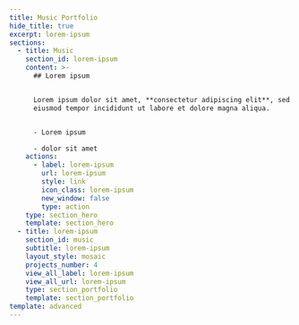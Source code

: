 ```yaml
---
title: Music Portfolio
hide_title: true
excerpt: lorem-ipsum
sections:
  - title: Music
    section_id: lorem-ipsum
    content: >-
      ## Lorem ipsum


      Lorem ipsum dolor sit amet, **consectetur adipiscing elit**, sed do
      eiusmod tempor incididunt ut labore et dolore magna aliqua.


      - Lorem ipsum

      - dolor sit amet
    actions:
      - label: lorem-ipsum
        url: lorem-ipsum
        style: link
        icon_class: lorem-ipsum
        new_window: false
        type: action
    type: section_hero
    template: section_hero
  - title: lorem-ipsum
    section_id: music
    subtitle: lorem-ipsum
    layout_style: mosaic
    projects_number: 4
    view_all_label: lorem-ipsum
    view_all_url: lorem-ipsum
    type: section_portfolio
    template: section_portfolio
template: advanced
---
```

